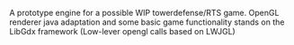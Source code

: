 A prototype engine for a possible WIP towerdefense/RTS game.
OpenGL renderer java adaptation and some basic game functionality stands on the LibGdx framework (Low-lever opengl calls based on LWJGL)